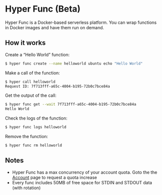 # Hyper Func (Beta)

Hyper Func is a Docker-based serverless platform. You can wrap functions in Docker images and have them run on demand.

## How it works

Create a “Hello World” function:
``` bash
$ hyper func create --name helloworld ubuntu echo "Hello World"
```

Make a call of the function:
``` bash
$ hyper call helloworld
Request ID: 7f713fff-a65c-4004-b195-72b0c7bce84a
```
 
Get the output of the call:
``` bash
$ hyper func get --wait 7f713fff-a65c-4004-b195-72b0c7bce84a 
Hello World
```

Check the logs of the function:
``` bash
$ hyper func logs helloworld
```

Remove the function:
``` bash
$ hyper func rm helloworld
```

## Notes
* Hyper Func has a max concurrency of your account quota. Goto the the [Account](https://console.hyper.sh/account/) page to request a quota increase
* Every func includes 50MB of free space for STDIN and STDOUT data (with rotation)
